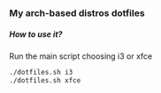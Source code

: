 ### My arch-based distros dotfiles
##### How to use it? 
Run the main script choosing i3 or xfce
```bash
./dotfiles.sh i3 
./dotfiles.sh xfce
```

